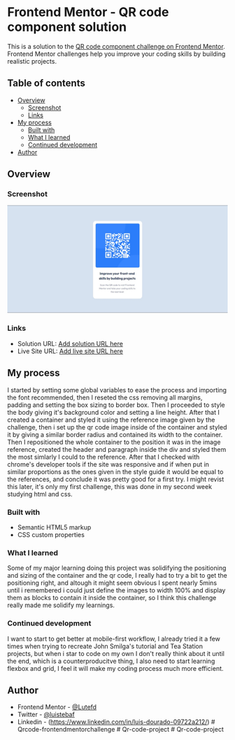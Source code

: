 # Frontend Mentor - QR code component solution

This is a solution to the [QR code component challenge on Frontend Mentor](https://www.frontendmentor.io/challenges/qr-code-component-iux_sIO_H). Frontend Mentor challenges help you improve your coding skills by building realistic projects.

## Table of contents

- [Overview](#overview)
  - [Screenshot](#screenshot)
  - [Links](#links)
- [My process](#my-process)
  - [Built with](#built-with)
  - [What I learned](#what-i-learned)
  - [Continued development](#continued-development)
- [Author](#author)

## Overview

### Screenshot

![](images\screenshot.jpg)

### Links

- Solution URL: [Add solution URL here](https://your-solution-url.com)
- Live Site URL: [Add live site URL here](https://your-live-site-url.com)

## My process

I started by setting some global variables to ease the process and importing the font recommended, then I reseted the css removing all margins, padding and setting the box sizing to border box. Then I proceeded to style the body giving it's background color and setting a line height. After that I created a container and styled it using the reference image given by the challenge, then i set up the qr code image inside of the container and styled it by giving a similar border radius and contained its width to the container. Then I repositioned the whole container to the position it was in the image reference, created the header and paragraph inside the div and styled them the most simlarly I could to the reference. After that I checked with chrome's developer tools if the site was responsive and if when put in similar proportions as the ones given in the style guide it would be equal to the references, and conclude it was pretty good for a first try. I might revist this later, it's only my first challenge, this was done in my second week studying html and css.

### Built with

- Semantic HTML5 markup
- CSS custom properties

### What I learned

Some of my major learning doing this project was solidifying the positioning and sizing of the container and the qr code, I really had to try a bit to get the positioning right, and altough it might seem obvious I spent nearly 5mins until i remembered i could just define the images to width 100% and display them as blocks to contain it inside the container, so I think this challenge really made me solidify my learnings.

### Continued development

I want to start to get better at mobile-first workflow, I already tried it a few times when trying to recreate John Smilga's tutorial and Tea Station projects, but when i star to code on my own I don't really think about it until the end, which is a counterproducitve thing, I also need to start learning flexbox and grid, I feel it will make my coding process much more efficient.

## Author

- Frontend Mentor - [@Lutefd](https://www.frontendmentor.io/profile/Luistebaf)
- Twitter - [@luistebaf](https://www.twitter.com/Luistebaf)
- Linkedin - (https://www.linkedin.com/in/luis-dourado-09722a212/)
#   Q r c o d e - f r o n t e n d m e n t o r c h a l l e n g e 
 
 #   Q r - c o d e - p r o j e c t 
 
 #   Q r - c o d e - p r o j e c t 
 
 